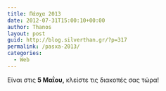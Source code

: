 ```yaml
---
title: Πάσχα 2013
date: 2012-07-31T15:00:10+00:00
author: Thanos
layout: post
guid: http://blog.silverthan.gr/?p=317
permalink: /pasxa-2013/
categories:
  - Web
---
```

Είναι στις **5 Μαΐου,** κλείστε τις διακοπές σας τώρα!